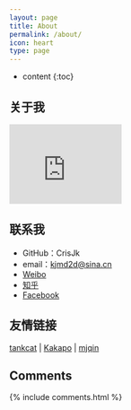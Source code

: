 ```yaml
---
layout: page
title: About
permalink: /about/
icon: heart
type: page
---
```


* content
{:toc}

## 关于我

<iframe src="https://githubbadge.appspot.com/CrisJk" style="border: 0;height: 142px;width: 200px;overflow: hidden;" frameBorder="0"></iframe>


## 联系我

* GitHub：CrisJk
* email：kjmd2d@sina.cn
* [Weibo](http://weibo.com/1739397143/)
* [知乎](https://www.zhihu.com/people/kuangjun-81)
* [Facebook](https://www.facebook.com/jun.kuang.338)


## 友情链接

[tankcat](http://tankcat2.com/) \| [Kakapo](https://drifloon.github.io/) \| [mjqin](http://mjqin.github.io/)
## Comments

{% include comments.html %}
